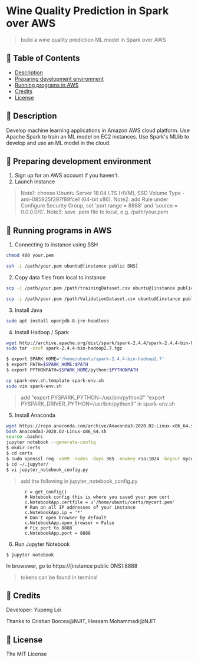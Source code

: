 # Wine Quality Prediction in Spark over AWS
 
> build a wine quality prediction ML model in Spark over AWS
  
## 🚩 Table of Contents  
* [Description](#-Description)  
* [Preparing development environment](#-Preparing-development-environment)  
* [Running programs in AWS](#-Running-programs-in-AWS)  
* [Credits](#-Credits)  
* [License](#-License)  
  
## 🚩 Description  
     
Develop machine learning applications in Amazon AWS cloud platform. Use Apache Spark to train an ML model on EC2 instances. Use Spark's MLlib to develop and use an ML model in the cloud.
## 🚩 Preparing development environment  
  
1. Sign up for an AWS account if you haven't.  
2. Launch instance 
> Note1: choose Ubuntu Server 18.04 LTS (HVM), SSD Volume Type - ami-085925f297f89fce1 (64-bit x86). 
> Note2: add Rule under Configure Security Group, set 'port range = 8888' and 'source = 0.0.0.0/0'.
> Note3: save .pem file to local, e.g. /path/your.pem  

## 🚩 Running programs in AWS   
  
1. Connecting to instance using SSH  
```bash  
chmod 400 your.pem  
```  
  
```bash  
ssh -i /path/your.pem ubuntu@[instance public DNS]  
```  
 
2. Copy data files from local to instance  
```bash  
scp -i /path/your.pem /path/trainingDataset.csv ubuntu@[instance public DNS]:~  
```  
```bash  
scp -i /path/your.pem /path/ValidationDataset.csv ubuntu@[instance public DNS]:~
```  
   
3. Install Java
```bash  
sudo apt install openjdk-8-jre-headless
```

4. Install Hadoop / Spark
```bash  
wget http://archive.apache.org/dist/spark/spark-2.4.4/spark-2.4.4-bin-hadoop2.7.tgz
sudo tar -zxvf spark-2.4.4-bin-hadoop2.7.tgz
```

````bash
$ export SPARK_HOME='/home/ubuntu/spark-2.4.4-bin-hadoop2.7'
$ export PATH=$SPARK_HOME:$PATH
$ export PYTHONPATH=$SPARK_HOME/python:$PYTHONPATH
````
````bash
cp spark-env.sh.template spark-env.sh
sudo vim spark-env.sh
````
> add "export PYSPARK_PYTHON=/usr/bin/python3"
       "export PYSPARK_DRIVER_PYTHON=/usr/bin/python3" in spark-env.sh

5. Install Anaconda
````bash
wget https://repo.anaconda.com/archive/Anaconda3-2020.02-Linux-x86_64.sh
bash Anaconda3-2020.02-Linux-x86_64.sh
source .bashrc
jupyter notebook --generate-config
$ mkdir certs
$ cd certs
$ sudo openssl req -x509 -nodes -days 365 -newkey rsa:1024 -keyout mycert.pem -out mycert.pem
$ cd ~/.jupyter/
$ vi jupyter_notebook_config.py
````
> add the following in jupyter_notebook_config.py
````
       c = get_config()
       # Notebook config this is where you saved your pem cert
       c.NotebookApp.certfile = u'/home/ubuntu/certs/mycert.pem' 
       # Run on all IP addresses of your instance
       c.NotebookApp.ip = '*'
       # Don't open browser by default
       c.NotebookApp.open_browser = False  
       # Fix port to 8888
       c.NotebookApp.port = 8888
````
6. Run Jupyter Notebook
```
$ jupyter notebook
```
In browswer, go to https://[instance public DNS]:8888
> tokens can be found in terminal

## 🚩 Credits  
Developer: Yupeng Lei  
  
Thanks to Cristian Borcea@NJIT, Hessam Mohammadi@NJIT  
  
  
## 🚩 License  
The MIT License
